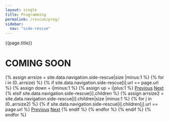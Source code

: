 ```yaml
---
layout: single
title: Programming
permalink: /rescue/prog/
sidebar:
  nav: "side-rescue"
---
```


{{page.title}}

# COMING SOON

<!-- Including pagination manually since these are pages so page layout MUST be changed under navigation.yml -->
<nav class="pagination">
{% assign arrsize = site.data.navigation.side-rescue|size |minus:1 %}
{% for i in (0..arrsize) %}
    {% if site.data.navigation.side-rescue[i].url == page.url %}
        {% assign down = i|minus:1 %}
        {% assign up = i|plus:1 %}
        <a href="{% if i == 0 %}#{% elsif site.data.navigation.side-rescue[down].children %}{% assign arrsize2 = site.data.navigation.side-rescue[down].children|size |minus:1 %}{{ site.data.navigation.side-rescue[down].children[arrsize2].url }}{% else %}{{ site.data.navigation.side-rescue[down].url }}{% endif %}" class="pagination--pager {% if i == 0 %}disabled{% endif %}" title="{% unless i == 0 %}{% if site.data.navigation.side-rescue[down].children %}{{site.data.navigation.side-rescue[down].children[arrsize2].title}}{% else %}{{site.data.navigation.side-rescue[down].title}}{% endif %}{% endunless %}">Previous</a>
        <a href="{% if i >= arrsize %}#{% elsif site.data.navigation.side-rescue[i].children %}{{ site.data.navigation.side-rescue[i].children[0].url }}{% elsif site.data.navigation.side-rescue[up].url %}{{ site.data.navigation.side-rescue[up].url }}{% else %}{{ site.data.navigation.side-rescue[up].children[0].url }}{% endif %}" class="pagination--pager {% if i >= arrsize %}disabled{% endif %}" title="{% unless i >= arrsize %}{% if site.data.navigation.side-rescue[i].children %}{{ site.data.navigation.side-rescue[i].children[0].title }}{% elsif site.data.navigation.side-rescue[up].url %}{{ site.data.navigation.side-rescue[up].title }}{% else %}{{ site.data.navigation.side-rescue[up].children[0].title }}{% endif %}{% endunless %}">Next</a>
    {% elsif site.data.navigation.side-rescue[i].children %}
        {% assign arrsize2 = site.data.navigation.side-rescue[i].children|size |minus:1 %}
        {% for j in (0..arrsize2) %}
            {% if site.data.navigation.side-rescue[i].children[j].url == page.url %}
                <a href="{% if j == 0 %}{{site.data.navigation.side-rescue[i].url}}{% else %}{% assign down = j|minus:1 %}{{ site.data.navigation.side-rescue[i].children[down].url }}{% endif %}" class="pagination--pager" title="{{site.data.navigation.side-rescue[down].title}}">Previous</a>
                <a href="{% if j >= arrsize2 %}{% assign up = i|plus:1 %}{{site.data.navigation.side-rescue[up].url}}{% else %}{% assign up = j|plus:1 %}{{ site.data.navigation.side-rescue[i].children[up].url }}{% endif %}" class="pagination--pager" title="{% if j >= arrsize2 %}{{site.data.navigation.side-rescue[up].title}}{% else %}{{ site.data.navigation.side-rescue[i].children[up].title }}{% endif %}">Next</a>
            {% endif %}
        {% endfor %}
    {% endif %}
{% endfor %}  
</nav>

<style>
    ul.visible-links li.masthead__menu-item a[href="/rescue/intro/"]:before {
        transform: scaleX(1);
    }
    ul.hidden-links li.masthead__menu-item a[href="/rescue/intro/"] {
        color: #fff;
        background: #0092ca;
    }
</style>